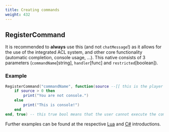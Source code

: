 ```yaml
---
title: Creating commands
weight: 432
---
```


<!--
## The `chatMessage` method (deprecated)
In the past, people have used the `chatMessage` event to detect when a chat message is being sent. After that, they would use a string split method to see if the first argument in that table (of split strings) contained a command.

### Example
```lua
AddEventHandler("chatMessage", function(source, name, message)
    if string.sub(message, 1, 1) == "/" then
        sm = stringsplit(message, " ")
        if sm[1] == "/commandName" then
            print("Command was entered.")
        end
    end
end)

function stringsplit(inputstr, sep)
    if sep == nil then
        sep = "%s"
    end

    local t = {}
    for str in string.gmatch(inputstr, "([^" .. sep .. "]+)") do
        t[i] = str
        i = i + 1
    end
    return t
end
```
-->

## RegisterCommand
It is recommended to **always** use this (and not `chatMessage`!) as it allows for the use of the integrated ACL system, and other core functionality (automatic completion, console usage, ...). This native consists of 3 parameters (`commandName`[string], `handler`[func] and `restricted`[boolean]).

### Example
```lua
RegisterCommand("commandName", function(source --[[ this is the player ID (on the server): a number ]], args --[[ this is a table of the arguments provided ]], rawCommand --[[ this is what the user entered ]])
    if source > 0 then
        print("You are not console.")
    else
        print("This is console!")
    end
end, true) -- this true bool means that the user cannot execute the command unless they have the 'command.commandName' ACL object allowed to one of their identifiers.
```

Further examples can be found at the respective [Lua](../../introduction/creating-your-first-script) and [C#](../../introduction/creating-your-first-script-csharp) introductions.
